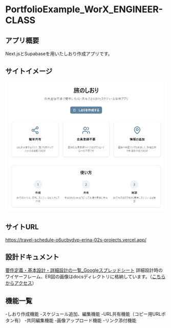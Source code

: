 # PortfolioExample_WorX_ENGINEER-CLASS

## アプリ概要
Next.jsとSupabaseを用いたしおり作成アプリです。

## サイトイメージ
![アプリ画面](https://github.com/erina-02/siori/blob/5951e4c38376cd61b67aa4366c3b74ecd9f05ffe/docs/%E3%82%A2%E3%83%97%E3%83%AA%E3%83%A1%E3%82%A4%E3%83%B3%E3%83%9A%E3%83%BC%E3%82%B8.png?raw=true)


## サイトURL
https://travel-schedule-o6ucbydvp-erina-02s-projects.vercel.app/

## 設計ドキュメント
[要件定義・基本設計・詳細設計の一覧_Googleスプレッドシート](https://docs.google.com/spreadsheets/d/1QMdca3Um1b78QCDzF03d13ypRfQgwdwPzrKPrkGnSSQ/edit?usp=sharing)
詳細設計時のワイヤーフレーム、ER図の画像はdocsディレクトリに格納しています。（[こちらからアクセス](https://github.com/erina-02/siori/tree/3ba6b0b9fa7cc49120c0d0246da6064de6a790aa/docs)）

## 機能一覧
-しおり作成機能
-スケジュール追加、編集機能
-URL共有機能（コピー用URLボタン有）
-共同編集機能
-画像アップロード機能
-リンク添付機能
